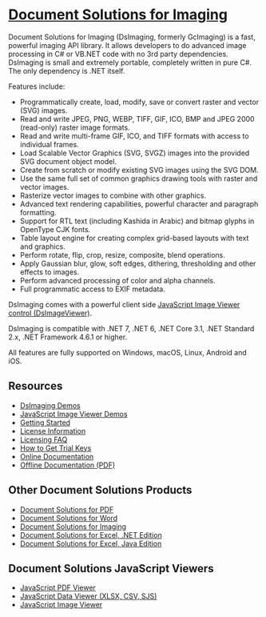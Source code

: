 # [Document Solutions for Imaging](https://developer.mescius.com/document-solutions/dot-net-imaging-api?utm_source=NuGet&utm_medium=documentsolutions&utm_campaign=DsImaging-Listing)

Document Solutions for Imaging (DsImaging, formerly GcImaging) is a fast,
powerful imaging API library. It allows developers to do advanced image
processing in C# or VB.NET code with no 3rd party dependencies. DsImaging is
small and extremely portable, completely written in pure C#.
The only dependency is .NET itself.

Features include:

- Programmatically create, load, modify, save or convert raster and vector (SVG) images.
- Read and write JPEG, PNG, WEBP, TIFF, GIF, ICO, BMP and JPEG 2000 (read-only) raster image formats.
- Read and write multi-frame GIF, ICO, and TIFF formats with access to individual frames.
- Load Scalable Vector Graphics (SVG, SVGZ) images into the provided SVG document object model.
- Create from scratch or modify existing SVG images using the SVG DOM.
- Use the same full set of common graphics drawing tools with raster and vector images.
- Rasterize vector images to combine with other graphics.
- Advanced text rendering capabilities, powerful character and paragraph formatting.
- Support for RTL text (including Kashida in Arabic) and bitmap glyphs in OpenType CJK fonts.
- Table layout engine for creating complex grid-based layouts with text and graphics.
- Perform rotate, flip, crop, resize, composite, blend operations.
- Apply Gaussian blur, glow, soft edges, dithering, thresholding and other effects to images.
- Perform advanced processing of color and alpha channels.
- Full programmatic access to EXIF metadata.

DsImaging comes with a powerful client side [JavaScript Image Viewer control (DsImageViewer)](https://www.npmjs.com/package/@mescius/dsimageviewer).

DsImaging is compatible with .NET 7, .NET 6, .NET Core 3.1, .NET Standard 2.x, .NET Framework 4.6.1 or higher.

All features are fully supported on Windows, macOS, Linux, Android and iOS.

## Resources

- [DsImaging Demos](https://developer.mescius.com/document-solutions/dot-net-imaging-api/demos?utm_source=NuGet&utm_medium=documentsolutions&utm_campaign=DsImaging-Listing)
- [JavaScript Image Viewer Demos](https://developer.mescius.com/document-solutions/javascript-image-viewer/demos/Overview?utm_source=NuGet&utm_medium=documentsolutions&utm_campaign=DsImaging-Listing)
- [Getting Started](https://developer.mescius.com/document-solutions/dot-net-imaging-api/docs/online/GettingStarted.html?utm_source=NuGet&utm_medium=documentsolutions&utm_campaign=DsImaging-Listing)
- [License Information](https://developer.mescius.com/document-solutions/dot-net-imaging-api/docs/online/licenseinfo.html?utm_source=NuGet&utm_medium=documentsolutions&utm_campaign=DsImaging-Listing)
- [Licensing FAQ](https://developer.mescius.com/document-solutions/licensing?utm_source=NuGet&utm_medium=documentsolutions&utm_campaign=DsImaging-Listing)
- [How to Get Trial Keys](https://developer.mescius.com/document-solutions/dot-net-imaging-api/docs/online/licenseinfo.html?utm_source=NuGet&utm_medium=documentsolutions&utm_campaign=DsImaging-Listing)
- [Online Documentation](https://developer.mescius.com/document-solutions/dot-net-imaging-api/docs/online/overview.html?utm_source=NuGet&utm_medium=documentsolutions&utm_campaign=DsImaging-Listing)
- [Offline Documentation (PDF)](https://developer.mescius.com/document-solutions/dot-net-imaging-api/docs/offlinehelp.pdf?utm_source=NuGet&utm_medium=documentsolutions&utm_campaign=DsImaging-Listing)

## Other Document Solutions Products

- [Document Solutions for PDF](https://developer.mescius.com/document-solutions/dot-net-pdf-api?utm_source=NuGet&utm_medium=documentsolutions&utm_campaign=DsImaging-Listing)
- [Document Solutions for Word](https://developer.mescius.com/document-solutions/dot-net-word-api?utm_source=NuGet&utm_medium=documentsolutions&utm_campaign=DsImaging-Listing)
- [Document Solutions for Imaging](https://developer.mescius.com/document-solutions/dot-net-imaging-api?utm_source=NuGet&utm_medium=documentsolutions&utm_campaign=DsImaging-Listing)
- [Document Solutions for Excel, .NET Edition](https://developer.mescius.com/document-solutions/dot-net-excel-api?utm_source=NuGet&utm_medium=documentsolutions&utm_campaign=DsImaging-Listing)
- [Document Solutions for Excel, Java Edition](https://developer.mescius.com/document-solutions/java-excel-api?utm_source=NuGet&utm_medium=documentsolutions&utm_campaign=DsImaging-Listing)

## Document Solutions JavaScript Viewers

- [JavaScript PDF Viewer](https://developer.mescius.com/document-solutions/javascript-pdf-viewer?utm_source=NuGet&utm_medium=documentsolutions&utm_campaign=DsImaging-Listing)
- [JavaScript Data Viewer (XLSX, CSV, SJS)](https://developer.mescius.com/document-solutions/javascript-data-viewer?utm_source=NuGet&utm_medium=documentsolutions&utm_campaign=DsImaging-Listing)
- [JavaScript Image Viewer](https://developer.mescius.com/document-solutions/javascript-image-viewer?utm_source=NuGet&utm_medium=documentsolutions&utm_campaign=DsImaging-Listing)
